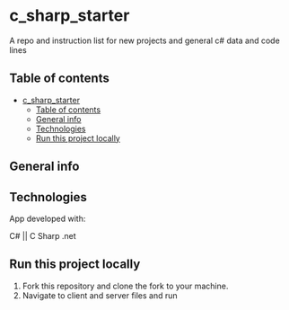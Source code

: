 # c_sharp_starter

A repo and instruction list for new projects and general c# data and code lines

## Table of contents

- [c\_sharp\_starter](#c_sharp_starter)
  - [Table of contents](#table-of-contents)
  - [General info](#general-info)
  - [Technologies](#technologies)
  - [Run this project locally](#run-this-project-locally)

## General info

## Technologies

App developed with:

C# || C Sharp
.net

## Run this project locally

1. Fork this repository and clone the fork to your machine.
2. Navigate to client and server files and run
